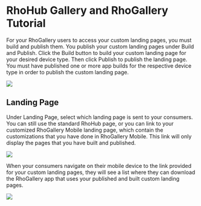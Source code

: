 RhoHub Gallery and RhoGallery Tutorial
========

For your RhoGallery users to access your custom landing pages, you must build and publish them. You publish your custom landing pages under Build and Publish. Click the Build button to build your custom landing page for your desired device type. Then click Publish to publish the landing page. You must have published one or more app builds for the respective device type in order to publish the custom landing page.

<img src="http://rhodocs.s3.amazonaws.com/rhohub-rhogallery/build-and-publish.png"/>

## Landing Page

Under Landing Page, select which landing page is sent to your consumers. You can still use the standard RhoHub page, or you can link to your customized RhoGallery Mobile landing page, which contain the customizations that you have done in RhoGallery Mobile. This link will only display the pages that you have built and published.

<img src="http://rhodocs.s3.amazonaws.com/rhohub-rhogallery/rhohub-mobile-look-feel-landing-page.jpg"/>

When your consumers navigate on their mobile device to the link provided for your custom landing pages, they will see a list where they can download the RhoGallery app that uses your published and built custom landing pages.

<img src="http://rhodocs.s3.amazonaws.com/rhohub-rhogallery/RhoGallery-landing-page.png"/>

